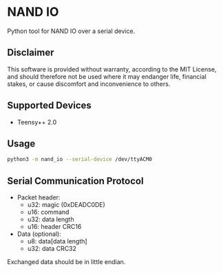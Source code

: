 NAND IO
=======

Python tool for NAND IO over a serial device.

Disclaimer
----------

This software is provided without warranty, according to the MIT License, and should therefore not be used where it may endanger life, financial stakes, or cause discomfort and inconvenience to others.

Supported Devices
-----------------

- Teensy++ 2.0

Usage
-----

```bash
python3 -m nand_io --serial-device /dev/ttyACM0
```

Serial Communication Protocol
-----------------------------

- Packet header:
  - u32: magic (0xDEADC0DE)
  - u16: command
  - u32: data length
  - u16: header CRC16
- Data (optional):
  - u8: data[data length]
  - u32: data CRC32

Exchanged data should be in little endian.
